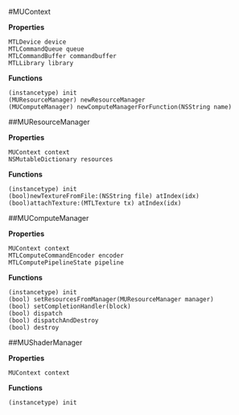 #MUContext

__Properties__

    MTLDevice device
    MTLCommandQueue queue
    MTLCommandBuffer commandbuffer
    MTLLibrary library

__Functions__
  
    (instancetype) init
    (MUResourceManager) newResourceManager
    (MUComputeManager) newComputeManagerForFunction(NSString name)
  
##MUResourceManager

__Properties__

    MUContext context
    NSMutableDictionary resources

__Functions__

    (instancetype) init
    (bool)newTextureFromFile:(NSString file) atIndex(idx)
    (bool)attachTexture:(MTLTexture tx) atIndex(idx)

##MUComputeManager

__Properties__

    MUContext context
    MTLComputeCommandEncoder encoder
    MTLComputePipelineState pipeline

__Functions__

    (instancetype) init
    (bool) setResourcesFromManager(MUResourceManager manager)
    (bool) setCompletionHandler(block)
    (bool) dispatch
    (bool) dispatchAndDestroy
    (bool) destroy

##MUShaderManager

__Properties__

    MUContext context

__Functions__
  
    (instancetype) init
  

